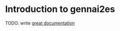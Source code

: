 # Introduction to gennai2es

TODO: write [great documentation](http://jacobian.org/writing/great-documentation/what-to-write/)
